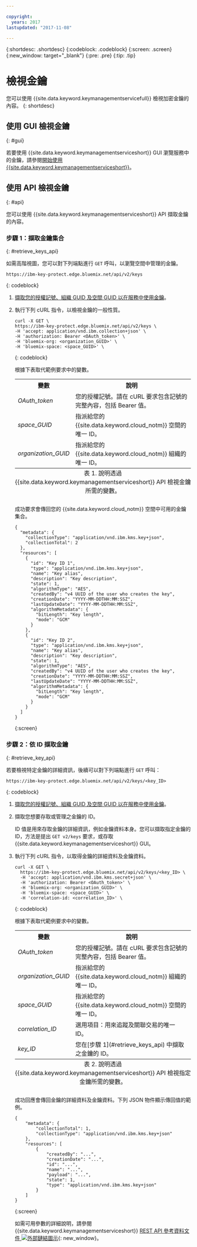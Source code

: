 ```yaml
---

copyright:
  years: 2017
lastupdated: "2017-11-08"

---
```


{:shortdesc: .shortdesc}
{:codeblock: .codeblock}
{:screen: .screen}
{:new_window: target="_blank"}
{:pre: .pre}
{:tip: .tip}

# 檢視金鑰

您可以使用 {{site.data.keyword.keymanagementservicefull}} 檢視加密金鑰的內容。
{: shortdesc}

## 使用 GUI 檢視金鑰
{: #gui}

若要使用 {{site.data.keyword.keymanagementserviceshort}} GUI 瀏覽服務中的金鑰，請參閱[開始使用 {{site.data.keyword.keymanagementserviceshort}}](/docs/services/keymgmt/index.html#managekey)。

## 使用 API 檢視金鑰
{: #api}

您可以使用 {{site.data.keyword.keymanagementserviceshort}} API 擷取金鑰的內容。

### 步驟 1：擷取金鑰集合
{: #retrieve_keys_api}

如需高階視圖，您可以對下列端點進行 `GET` 呼叫，以瀏覽空間中管理的金鑰。

```
https://ibm-key-protect.edge.bluemix.net/api/v2/keys
```
{: codeblock}

1. [擷取您的授權記號、組織 GUID 及空間 GUID 以在服務中使用金鑰](/docs/services/keymgmt/keyprotect_authentication.html)。
2. 執行下列 cURL 指令，以檢視金鑰的一般性質。

    ```cURL
    curl -X GET \
    https://ibm-key-protect.edge.bluemix.net/api/v2/keys \
    -H 'accept: application/vnd.ibm.collection+json' \
    -H 'authorization: Bearer <OAuth_token>' \
    -H 'bluemix-org: <organization_GUID>' \
    -H 'bluemix-space: <space_GUID>' \
    ```
    {: codeblock}

    根據下表取代範例要求中的變數。<table>
      <tr>
        <th>變數</th>
        <th>說明</th>
      </tr>
      <tr>
        <td><em>OAuth_token</em></td>
        <td>您的授權記號。請在 cURL 要求包含記號的完整內容，包括 Bearer 值。</td>
      </tr>
      <tr>
        <td><em>space_GUID</em></td>
        <td>指派給您的 {{site.data.keyword.cloud_notm}} 空間的唯一 ID。</td>
      </tr>
      <tr>
        <td><em>organization_GUID</em></td>
        <td>指派給您的 {{site.data.keyword.cloud_notm}} 組織的唯一 ID。</td>
      </tr>
      <caption style="caption-side:bottom;">表 1. 說明透過 {{site.data.keyword.keymanagementserviceshort}} API 檢視金鑰所需的變數。</caption>
    </table>

    成功要求會傳回您的 {{site.data.keyword.cloud_notm}} 空間中可用的金鑰集合。

    ```
    {
      "metadata": {
        "collectionType": "application/vnd.ibm.kms.key+json",
        "collectionTotal": 2
      },
      "resources": [
        {
          "id": "Key ID 1",
          "type": "application/vnd.ibm.kms.key+json",
          "name": "Key alias",
          "description": "Key description",
          "state": 1,
          "algorithmType": "AES",
          "createdBy": "v4 UUID of the user who creates the key",
          "creationDate": "YYYY-MM-DDTHH:MM:SSZ",
          "lastUpdateDate": "YYYY-MM-DDTHH:MM:SSZ",
          "algorithmMetadata": {
            "bitLength": "Key length",
            "mode": "GCM"
          }
        },
        {
          "id": "Key ID 2",
          "type": "application/vnd.ibm.kms.key+json",
          "name": "Key alias",
          "description": "Key description",
          "state": 1,
          "algorithmType": "AES",
          "createdBy": "v4 UUID of the user who creates the key",
          "creationDate": "YYYY-MM-DDTHH:MM:SSZ",
          "lastUpdateDate": "YYYY-MM-DDTHH:MM:SSZ",
          "algorithmMetadata": {
            "bitLength": "Key length",
            "mode": "GCM"
          }
        }
      ]
    }
    ```
    {:screen}

### 步驟 2：依 ID 擷取金鑰
{: #retrieve_key_api}

若要檢視特定金鑰的詳細資訊，後續可以對下列端點進行 `GET` 呼叫：

```
https://ibm-key-protect.edge.bluemix.net/api/v2/keys/<key_ID>
```
{: codeblock}

1. [擷取您的授權記號、組織 GUID 及空間 GUID 以在服務中使用金鑰](/docs/services/keymgmt/keyprotect_authentication.html)。
2. 擷取您想要存取或管理之金鑰的 ID。

    ID 值是用來存取金鑰的詳細資訊，例如金鑰資料本身。您可以擷取指定金鑰的 ID，方法是提出 `GET v2/keys` 要求，或存取 {{site.data.keyword.keymanagementserviceshort}} GUI。

3. 執行下列 cURL 指令，以取得金鑰的詳細資料及金鑰資料。

    ```cURL
    curl -X GET \
      https://ibm-key-protect.edge.bluemix.net/api/v2/keys/<key_ID> \
      -H 'accept: application/vnd.ibm.kms.secret+json' \
      -H 'authorization: Bearer <OAuth_token>' \
      -H 'bluemix-org: <organization_GUID>' \
      -H 'bluemix-space: <space_GUID>' \
      -H 'correlation-id: <correlation_ID>' \
    ```
    {: codeblock}

    根據下表取代範例要求中的變數。

    <table>
      <tr>
        <th>變數</th>
        <th>說明</th>
      </tr>
      <tr>
        <td><em>OAuth_token</em></td>
        <td>您的授權記號。請在 cURL 要求包含記號的完整內容，包括 Bearer 值。</td>
      </tr>
      <tr>
        <td><em>organization_GUID</em></td>
        <td>指派給您的 {{site.data.keyword.cloud_notm}} 組織的唯一 ID。</td>
      </tr>
      <tr>
        <td><em>space_GUID</em></td>
        <td>指派給您的 {{site.data.keyword.cloud_notm}} 空間的唯一 ID。</td>
      </tr>
      <tr>
        <td><em>correlation_ID</em></td>
        <td>選用項目：用來追蹤及關聯交易的唯一 ID。</td>
      </tr>
      <tr>
        <td><em>key_ID</em></td>
        <td>您在[步驟 1](#retrieve_keys_api) 中擷取之金鑰的 ID。</td>
      </tr>
      <caption style="caption-side:bottom;">表 2. 說明透過 {{site.data.keyword.keymanagementserviceshort}} API 檢視指定金鑰所需的變數。</caption>
    </table>

    成功回應會傳回金鑰的詳細資料及金鑰資料。下列 JSON 物件顯示傳回值的範例。

    ```
    {
        "metadata": {
            "collectionTotal": 1,
            "collectionType": "application/vnd.ibm.kms.key+json"
        },
        "resources": [
            {
                "createdBy": "...",
                "creationDate": "...",
                "id": "...",
                "name": "...",
                "payload": "...",
                "state": 1,
                "type": "application/vnd.ibm.kms.key+json"
            }
        ]
    }
    ```
    {:screen}

    如需可用參數的詳細說明，請參閱 {{site.data.keyword.keymanagementserviceshort}} [REST API 參考資料文件 ![外部鏈結圖示](../../icons/launch-glyph.svg "外部鏈結圖示")](https://console.ng.bluemix.net/apidocs/639){: new_window}。
